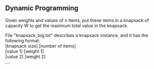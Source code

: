 ## Dynamic Programming
Given weights and values of n items, put these items in a knapsack of 
capacity W to get the maximum total value in the knapsack.

File "knapsack_big.txt" describes a knapsack instance, and it has the following format: 
<br>
\[knapsack size\] \[number of items\]
<br>
\[value 1\] \[weight 1\]
<br>
\[value 2] \[weight 2\]
<br>
....

